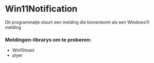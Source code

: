 # Win11Notification
Dit programmatje stuurt een melding die binnenkomt als een Windows11 melding


### Meldingen-librarys om te proberen:
- Win10toast
- plyer